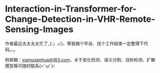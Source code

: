 # Interaction-in-Transformer-for-Change-Detection-in-VHR-Remote-Sensing-Images

作者最近太太太太忙了_(:_」∠)_，等我搞个毕设、找个工作结束一定整理下代码。。。

附邮箱：xiamusanhua@163.com，关于变化检测、语义分割、目标检测、扩散模型等可随时联系(=ﾟωﾟ)ﾉ
